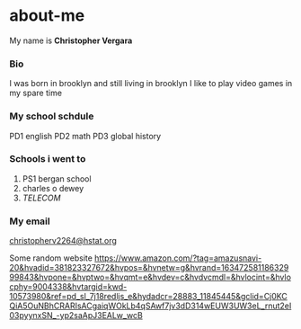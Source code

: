# about-me
 My name is **Christopher Vergara**
### Bio
 I was born in brooklyn and still living in brooklyn I like to play video games in my spare time 
### My school schdule
PD1 english
PD2 math
PD3 global history 
### Schools i went to
1. PS1 bergan school
2. charles o dewey 
3. _TELECOM_
### My email
  christopherv2264@hstat.org

Some random  website https://www.amazon.com/?tag=amazusnavi-20&hvadid=381823327672&hvpos=&hvnetw=g&hvrand=16347258118632999843&hvpone=&hvptwo=&hvqmt=e&hvdev=c&hvdvcmdl=&hvlocint=&hvlocphy=9004338&hvtargid=kwd-10573980&ref=pd_sl_7j18redljs_e&hydadcr=28883_11845445&gclid=Cj0KCQiA5OuNBhCRARIsACgaiqWOkLb4qSAwf7jv3dD314wEUW3UW3eL_rnut2eI03pyynxSN_-yp2saApJ3EALw_wcB